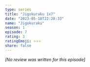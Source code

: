 ```yaml
---
type: series
title: "Jigokuraku 1x7"
date: "2023-05-18T22:20:33"
name: "Jigokuraku"
season: 1
episode: 7
rating: 3
ratingEmoji: ⭐️⭐️⭐️
share: false
---
```


_[No review was written for this episode]_
